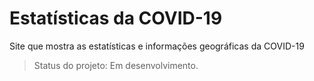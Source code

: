 <h1>Estatísticas da COVID-19</h1>

Site que mostra as estatísticas e informações geográficas da COVID-19

>Status do projeto: Em desenvolvimento.